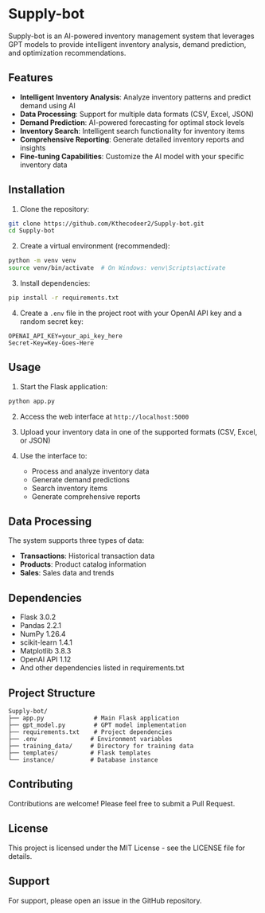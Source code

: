 # Supply-bot

Supply-bot is an AI-powered inventory management system that leverages GPT models to provide intelligent inventory analysis, demand prediction, and optimization recommendations.

## Features

- **Intelligent Inventory Analysis**: Analyze inventory patterns and predict demand using AI
- **Data Processing**: Support for multiple data formats (CSV, Excel, JSON)
- **Demand Prediction**: AI-powered forecasting for optimal stock levels
- **Inventory Search**: Intelligent search functionality for inventory items
- **Comprehensive Reporting**: Generate detailed inventory reports and insights
- **Fine-tuning Capabilities**: Customize the AI model with your specific inventory data

## Installation

1. Clone the repository:

```bash
git clone https://github.com/Kthecodeer2/Supply-bot.git
cd Supply-bot
```

2. Create a virtual environment (recommended):

```bash
python -m venv venv
source venv/bin/activate  # On Windows: venv\Scripts\activate
```

3. Install dependencies:

```bash
pip install -r requirements.txt
```

4. Create a `.env` file in the project root with your OpenAI API key and a random secret key:

```
OPENAI_API_KEY=your_api_key_here
Secret-Key=Key-Goes-Here
```

## Usage

1. Start the Flask application:

```bash
python app.py
```

2. Access the web interface at `http://localhost:5000`
3. Upload your inventory data in one of the supported formats (CSV, Excel, or JSON)
4. Use the interface to:

   - Process and analyze inventory data
   - Generate demand predictions
   - Search inventory items
   - Generate comprehensive reports

## Data Processing

The system supports three types of data:

- **Transactions**: Historical transaction data
- **Products**: Product catalog information
- **Sales**: Sales data and trends

## Dependencies

- Flask 3.0.2
- Pandas 2.2.1
- NumPy 1.26.4
- scikit-learn 1.4.1
- Matplotlib 3.8.3
- OpenAI API 1.12
- And other dependencies listed in requirements.txt

## Project Structure

```
Supply-bot/
├── app.py              # Main Flask application
├── gpt_model.py        # GPT model implementation
├── requirements.txt    # Project dependencies
├── .env               # Environment variables
├── training_data/     # Directory for training data
├── templates/         # Flask templates
└── instance/          # Database instance
```

## Contributing

Contributions are welcome! Please feel free to submit a Pull Request.

## License

This project is licensed under the MIT License - see the LICENSE file for details.

## Support

For support, please open an issue in the GitHub repository.

